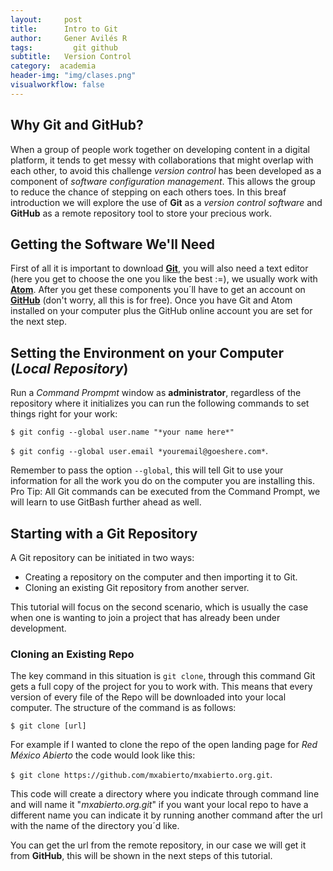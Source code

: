 ```yaml
---
layout:     post
title:      Intro to Git
author:     Gener Avilés R
tags: 		  git github
subtitle:  	Version Control
category:  academia
header-img: "img/clases.png"
visualworkflow: false
---
```


## Why Git and GitHub?
When a group of people work together on developing content in a digital platform, it tends to get messy with collaborations that might overlap with each other, to avoid this challenge *version control* has been developed as a component of *software configuration management*. This allows the group to reduce the chance of stepping on each others toes. In this breaf introduction we will explore the use of **Git** as a *version control software* and **GitHub** as a remote repository tool to store your precious work.  


## Getting the Software We'll Need
First of all it is important to download [**Git**](https://git-scm.com/downloads), you will also need a text editor (here you get to choose the one you like the best :=), we usually work with [**Atom**](https://atom.io). After you get these components you´ll have to get an account on [**GitHub**](https://github.com) (don't worry, all this is for free).
Once you have Git and Atom installed on your computer plus the GitHub online account you are set for the next step.

## Setting the Environment on your Computer (*Local Repository*)
Run a *Command Prompmt* window as **administrator**, regardless of the repository where it initializes you can run the following commands to set things right for your work:

`$ git config --global user.name "*your name here*"`

`$ git config --global user.email *youremail@goeshere.com*`.

Remember to pass the option `--global`, this will tell Git to use your information for all the work you do on the computer you are installing this.
Pro Tip: All Git commands can be executed from the Command Prompt, we will learn to use GitBash further ahead as well.

## Starting with a Git Repository
A Git repository can be initiated in two ways:
  * Creating a repository on the computer and then importing it to Git.
  * Cloning an existing Git repository from another server.

This tutorial will focus on the second scenario, which is usually the case when one is wanting to join a project that has already been under development.

### Cloning an Existing Repo

The key command in this situation is `git clone`, through this command Git gets a full copy of the project for you to work with. This means that every version of every file of the Repo will be downloaded into your local computer.
The structure of the command is as follows:

`$ git clone [url]`

For example if I wanted to clone the repo of the open landing page for *Red México Abierto* the code would look like this:

`$ git clone https://github.com/mxabierto/mxabierto.org.git`.

This code will create a directory where you indicate through command line and will name it "*mxabierto.org.git*" if you want your local repo to have a different name you can indicate it by running another command after the url with the name of the directory you´d like.

You can get the url from the remote repository, in our case we will get it from **GitHub**, this will be shown in the next steps of this tutorial.

